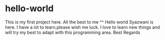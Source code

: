 # hello-world
This is my first project here. All  the best to me ^^
Hello world
Syazwani is here. I have a lot to learn,please wish me luck.
I love to learn new things and will try my best to adapt with this programming area.
Best Regards
